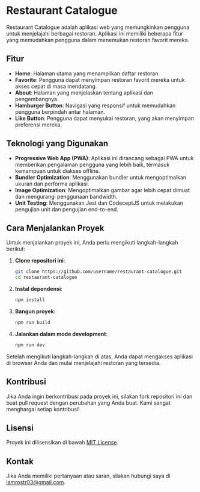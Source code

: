 # Restaurant Catalogue

Restaurant Catalogue adalah aplikasi web yang memungkinkan pengguna untuk menjelajahi berbagai restoran. Aplikasi ini memiliki beberapa fitur yang memudahkan pengguna dalam menemukan restoran favorit mereka.

## Fitur

- **Home**: Halaman utama yang menampilkan daftar restoran.
- **Favorite**: Pengguna dapat menyimpan restoran favorit mereka untuk akses cepat di masa mendatang.
- **About**: Halaman yang menjelaskan tentang aplikasi dan pengembangnya.
- **Hamburger Button**: Navigasi yang responsif untuk memudahkan pengguna berpindah antar halaman.
- **Like Button**: Pengguna dapat menyukai restoran, yang akan menyimpan preferensi mereka.

## Teknologi yang Digunakan

- **Progressive Web App (PWA)**: Aplikasi ini dirancang sebagai PWA untuk memberikan pengalaman pengguna yang lebih baik, termasuk kemampuan untuk diakses offline.
- **Bundler Optimization**: Menggunakan bundler untuk mengoptimalkan ukuran dan performa aplikasi.
- **Image Optimization**: Mengoptimalkan gambar agar lebih cepat dimuat dan mengurangi penggunaan bandwidth.
- **Unit Testing**: Menggunakan Jest dan CodeceptJS untuk melakukan pengujian unit dan pengujian end-to-end.

## Cara Menjalankan Proyek

Untuk menjalankan proyek ini, Anda perlu mengikuti langkah-langkah berikut:

1. **Clone repositori ini**:
    ```bash
    git clone https://github.com/username/restaurant-catalogue.git
    cd restaurant-catalogue
    ```

2. **Instal dependensi**:
    ```bash
    npm install
    ```

3. **Bangun proyek**:
    ```bash
    npm run build
    ```

4. **Jalankan dalam mode development**:
    ```bash
    npm run dev
    ```

Setelah mengikuti langkah-langkah di atas, Anda dapat mengakses aplikasi di browser Anda dan mulai menjelajahi restoran yang tersedia.

## Kontribusi

Jika Anda ingin berkontribusi pada proyek ini, silakan fork repositori ini dan buat pull request dengan perubahan yang Anda buat. Kami sangat menghargai setiap kontribusi!

## Lisensi

Proyek ini dilisensikan di bawah [MIT License](LICENSE).

## Kontak

Jika Anda memiliki pertanyaan atau saran, silakan hubungi saya di [lamrostr03@gmail.com](mailto:lamrostr03@gmail.com).
